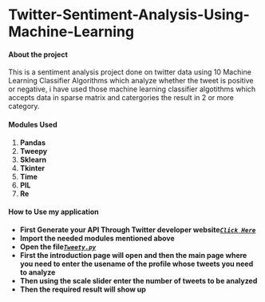 # Twitter-Sentiment-Analysis-Using-Machine-Learning
#### About the project

This is a sentiment analysis project done on twitter data using 10 Machine Learning Classifier Algorithms which analyze whether the tweet is positive or negative, i have used those machine learning classifier algotithms which accepts data in sparse matrix and catergories the result in 2 or more category.

#### Modules Used
1. **Pandas**
2. **Tweepy**
3. **Sklearn**
4. **Tkinter**
5. **Time**
6. **PIL**
7. **Re**

#### How to Use my application
* **First Generate your API Through Twitter developer website[_`Click Here`_](https://developer.twitter.com/)**
* **Import the needed modules mentioned above**
* **Open the file[_`Tweety.py`_]()**
* **First the introduction page will open and then the main page where you need to enter the usename of the profile whose tweets you need to analyze**
* **Then using the scale slider enter the number of tweets to be analyzed**
* **Then the required result will show up**
